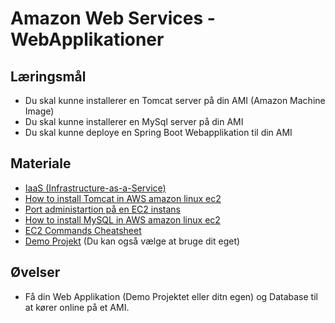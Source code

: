 <!-- JS use if these pages are used as githubpages. can be deleted if used elsewhere -->
<script src="https://code.jquery.com/jquery-3.2.1.min.js"></script>
<script src="script.js"></script>

# Amazon Web Services - WebApplikationer  

## Læringsmål
* Du skal kunne installerer en Tomcat server på din AMI (Amazon Machine Image)
* Du skal kunne installerer en MySql server på din AMI
* Du skal kunne deploye en Spring Boot Webapplikation til din AMI    

## Materiale
* [IaaS (Infrastructure-as-a-Service)](https://www.ibm.com/cloud/learn/iaas)
* [How to install Tomcat in AWS amazon linux ec2](materialer/ec2_install_tomcat.md)
* [Port administartion på en EC2 instans](materialer/ec2_security_rules.md)
* [How to install MySQL in AWS amazon linux ec2](materialer/ec2_install_mysql.md)
* [EC2 Commands Cheatsheet](materialer/EC2_Commands_cheatsheet.md)
* [Demo Projekt](https://github.com/nicklasdean/spring-jdbc) (Du kan også vælge at bruge dit eget)

## Øvelser
*  Få din Web Applikation (Demo Projektet eller ditn egen) og Database til at kører online på et AMI. 




